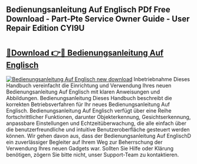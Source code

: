 ## Bedienungsanleitung Auf Englisch PDf Free Download - Part-Pte Service Owner Guide - User Repair Edition CYl9U

# <h2><a href="http://df0r2as.blite.top/?on=Bedienungsanleitung+Auf+Englisch">🔗Download 👉🔴 Bedienungsanleitung Auf Englisch</a></h2>

[![Bedienungsanleitung Auf Englisch new download](https://i.imgur.com/lujVjoI.png)](http://df0r2as.blite.top/?on=Bedienungsanleitung+Auf+Englisch)
Inbetriebnahme Dieses Handbuch vereinfacht die Einrichtung und Verwendung Ihres neuen Bedienungsanleitung Auf Englisch mit klaren Anweisungen und Abbildungen. Bedienungsanleitung Dieses Handbuch beschreibt die korrekten Betriebsverfahren für Ihr neues Bedienungsanleitung Auf Englisch. Bedienungsanleitung Auf Englisch verfügt über eine Reihe fortschrittlicher Funktionen, darunter Objekterkennung, Gesichtserkennung, anpassbare Einstellungen und Echtzeitüberwachung, die alle einfach über die benutzerfreundliche und intuitive Benutzeroberfläche gesteuert werden können. Wir gehen davon aus, dass der Bedienungsanleitung Auf EnglischD ein zuverlässiger Begleiter auf Ihrem Weg zur Beherrschung der Verwendung Ihres neuen Gadgets war. Sollten Sie Hilfe oder Klärung benötigen, zögern Sie bitte nicht, unser Support-Team zu kontaktieren.
